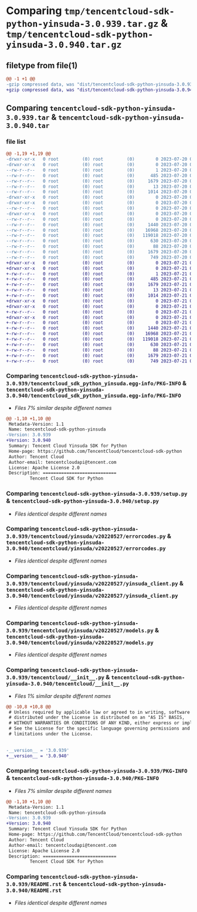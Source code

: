# Comparing `tmp/tencentcloud-sdk-python-yinsuda-3.0.939.tar.gz` & `tmp/tencentcloud-sdk-python-yinsuda-3.0.940.tar.gz`

## filetype from file(1)

```diff
@@ -1 +1 @@
-gzip compressed data, was "dist/tencentcloud-sdk-python-yinsuda-3.0.939.tar", last modified: Thu Jul 20 00:37:53 2023, max compression
+gzip compressed data, was "dist/tencentcloud-sdk-python-yinsuda-3.0.940.tar", last modified: Fri Jul 21 00:56:16 2023, max compression
```

## Comparing `tencentcloud-sdk-python-yinsuda-3.0.939.tar` & `tencentcloud-sdk-python-yinsuda-3.0.940.tar`

### file list

```diff
@@ -1,19 +1,19 @@
-drwxr-xr-x   0 root         (0) root         (0)        0 2023-07-20 00:37:53.000000 tencentcloud-sdk-python-yinsuda-3.0.939/
-drwxr-xr-x   0 root         (0) root         (0)        0 2023-07-20 00:37:53.000000 tencentcloud-sdk-python-yinsuda-3.0.939/tencentcloud_sdk_python_yinsuda.egg-info/
--rw-r--r--   0 root         (0) root         (0)        1 2023-07-20 00:37:53.000000 tencentcloud-sdk-python-yinsuda-3.0.939/tencentcloud_sdk_python_yinsuda.egg-info/dependency_links.txt
--rw-r--r--   0 root         (0) root         (0)      485 2023-07-20 00:37:53.000000 tencentcloud-sdk-python-yinsuda-3.0.939/tencentcloud_sdk_python_yinsuda.egg-info/SOURCES.txt
--rw-r--r--   0 root         (0) root         (0)     1679 2023-07-20 00:37:53.000000 tencentcloud-sdk-python-yinsuda-3.0.939/tencentcloud_sdk_python_yinsuda.egg-info/PKG-INFO
--rw-r--r--   0 root         (0) root         (0)       13 2023-07-20 00:37:53.000000 tencentcloud-sdk-python-yinsuda-3.0.939/tencentcloud_sdk_python_yinsuda.egg-info/top_level.txt
--rw-r--r--   0 root         (0) root         (0)     1014 2023-07-20 00:37:53.000000 tencentcloud-sdk-python-yinsuda-3.0.939/setup.py
-drwxr-xr-x   0 root         (0) root         (0)        0 2023-07-20 00:37:53.000000 tencentcloud-sdk-python-yinsuda-3.0.939/tencentcloud/
-drwxr-xr-x   0 root         (0) root         (0)        0 2023-07-20 00:37:53.000000 tencentcloud-sdk-python-yinsuda-3.0.939/tencentcloud/yinsuda/
--rw-r--r--   0 root         (0) root         (0)        0 2023-07-20 00:37:53.000000 tencentcloud-sdk-python-yinsuda-3.0.939/tencentcloud/yinsuda/__init__.py
-drwxr-xr-x   0 root         (0) root         (0)        0 2023-07-20 00:37:53.000000 tencentcloud-sdk-python-yinsuda-3.0.939/tencentcloud/yinsuda/v20220527/
--rw-r--r--   0 root         (0) root         (0)        0 2023-07-20 00:37:53.000000 tencentcloud-sdk-python-yinsuda-3.0.939/tencentcloud/yinsuda/v20220527/__init__.py
--rw-r--r--   0 root         (0) root         (0)     1440 2023-07-20 00:37:53.000000 tencentcloud-sdk-python-yinsuda-3.0.939/tencentcloud/yinsuda/v20220527/errorcodes.py
--rw-r--r--   0 root         (0) root         (0)    16968 2023-07-20 00:37:53.000000 tencentcloud-sdk-python-yinsuda-3.0.939/tencentcloud/yinsuda/v20220527/yinsuda_client.py
--rw-r--r--   0 root         (0) root         (0)   119018 2023-07-20 00:37:53.000000 tencentcloud-sdk-python-yinsuda-3.0.939/tencentcloud/yinsuda/v20220527/models.py
--rw-r--r--   0 root         (0) root         (0)      630 2023-07-20 00:37:53.000000 tencentcloud-sdk-python-yinsuda-3.0.939/tencentcloud/__init__.py
--rw-r--r--   0 root         (0) root         (0)       88 2023-07-20 00:37:53.000000 tencentcloud-sdk-python-yinsuda-3.0.939/setup.cfg
--rw-r--r--   0 root         (0) root         (0)     1679 2023-07-20 00:37:53.000000 tencentcloud-sdk-python-yinsuda-3.0.939/PKG-INFO
--rw-r--r--   0 root         (0) root         (0)      749 2023-07-20 00:37:53.000000 tencentcloud-sdk-python-yinsuda-3.0.939/README.rst
+drwxr-xr-x   0 root         (0) root         (0)        0 2023-07-21 00:56:16.000000 tencentcloud-sdk-python-yinsuda-3.0.940/
+drwxr-xr-x   0 root         (0) root         (0)        0 2023-07-21 00:56:16.000000 tencentcloud-sdk-python-yinsuda-3.0.940/tencentcloud_sdk_python_yinsuda.egg-info/
+-rw-r--r--   0 root         (0) root         (0)        1 2023-07-21 00:56:16.000000 tencentcloud-sdk-python-yinsuda-3.0.940/tencentcloud_sdk_python_yinsuda.egg-info/dependency_links.txt
+-rw-r--r--   0 root         (0) root         (0)      485 2023-07-21 00:56:16.000000 tencentcloud-sdk-python-yinsuda-3.0.940/tencentcloud_sdk_python_yinsuda.egg-info/SOURCES.txt
+-rw-r--r--   0 root         (0) root         (0)     1679 2023-07-21 00:56:16.000000 tencentcloud-sdk-python-yinsuda-3.0.940/tencentcloud_sdk_python_yinsuda.egg-info/PKG-INFO
+-rw-r--r--   0 root         (0) root         (0)       13 2023-07-21 00:56:16.000000 tencentcloud-sdk-python-yinsuda-3.0.940/tencentcloud_sdk_python_yinsuda.egg-info/top_level.txt
+-rw-r--r--   0 root         (0) root         (0)     1014 2023-07-21 00:56:16.000000 tencentcloud-sdk-python-yinsuda-3.0.940/setup.py
+drwxr-xr-x   0 root         (0) root         (0)        0 2023-07-21 00:56:16.000000 tencentcloud-sdk-python-yinsuda-3.0.940/tencentcloud/
+drwxr-xr-x   0 root         (0) root         (0)        0 2023-07-21 00:56:16.000000 tencentcloud-sdk-python-yinsuda-3.0.940/tencentcloud/yinsuda/
+-rw-r--r--   0 root         (0) root         (0)        0 2023-07-21 00:56:16.000000 tencentcloud-sdk-python-yinsuda-3.0.940/tencentcloud/yinsuda/__init__.py
+drwxr-xr-x   0 root         (0) root         (0)        0 2023-07-21 00:56:16.000000 tencentcloud-sdk-python-yinsuda-3.0.940/tencentcloud/yinsuda/v20220527/
+-rw-r--r--   0 root         (0) root         (0)        0 2023-07-21 00:56:16.000000 tencentcloud-sdk-python-yinsuda-3.0.940/tencentcloud/yinsuda/v20220527/__init__.py
+-rw-r--r--   0 root         (0) root         (0)     1440 2023-07-21 00:56:16.000000 tencentcloud-sdk-python-yinsuda-3.0.940/tencentcloud/yinsuda/v20220527/errorcodes.py
+-rw-r--r--   0 root         (0) root         (0)    16968 2023-07-21 00:56:16.000000 tencentcloud-sdk-python-yinsuda-3.0.940/tencentcloud/yinsuda/v20220527/yinsuda_client.py
+-rw-r--r--   0 root         (0) root         (0)   119018 2023-07-21 00:56:16.000000 tencentcloud-sdk-python-yinsuda-3.0.940/tencentcloud/yinsuda/v20220527/models.py
+-rw-r--r--   0 root         (0) root         (0)      630 2023-07-21 00:56:16.000000 tencentcloud-sdk-python-yinsuda-3.0.940/tencentcloud/__init__.py
+-rw-r--r--   0 root         (0) root         (0)       88 2023-07-21 00:56:16.000000 tencentcloud-sdk-python-yinsuda-3.0.940/setup.cfg
+-rw-r--r--   0 root         (0) root         (0)     1679 2023-07-21 00:56:16.000000 tencentcloud-sdk-python-yinsuda-3.0.940/PKG-INFO
+-rw-r--r--   0 root         (0) root         (0)      749 2023-07-21 00:56:16.000000 tencentcloud-sdk-python-yinsuda-3.0.940/README.rst
```

### Comparing `tencentcloud-sdk-python-yinsuda-3.0.939/tencentcloud_sdk_python_yinsuda.egg-info/PKG-INFO` & `tencentcloud-sdk-python-yinsuda-3.0.940/tencentcloud_sdk_python_yinsuda.egg-info/PKG-INFO`

 * *Files 7% similar despite different names*

```diff
@@ -1,10 +1,10 @@
 Metadata-Version: 1.1
 Name: tencentcloud-sdk-python-yinsuda
-Version: 3.0.939
+Version: 3.0.940
 Summary: Tencent Cloud Yinsuda SDK for Python
 Home-page: https://github.com/TencentCloud/tencentcloud-sdk-python
 Author: Tencent Cloud
 Author-email: tencentcloudapi@tencent.com
 License: Apache License 2.0
 Description: ============================
         Tencent Cloud SDK for Python
```

### Comparing `tencentcloud-sdk-python-yinsuda-3.0.939/setup.py` & `tencentcloud-sdk-python-yinsuda-3.0.940/setup.py`

 * *Files identical despite different names*

### Comparing `tencentcloud-sdk-python-yinsuda-3.0.939/tencentcloud/yinsuda/v20220527/errorcodes.py` & `tencentcloud-sdk-python-yinsuda-3.0.940/tencentcloud/yinsuda/v20220527/errorcodes.py`

 * *Files identical despite different names*

### Comparing `tencentcloud-sdk-python-yinsuda-3.0.939/tencentcloud/yinsuda/v20220527/yinsuda_client.py` & `tencentcloud-sdk-python-yinsuda-3.0.940/tencentcloud/yinsuda/v20220527/yinsuda_client.py`

 * *Files identical despite different names*

### Comparing `tencentcloud-sdk-python-yinsuda-3.0.939/tencentcloud/yinsuda/v20220527/models.py` & `tencentcloud-sdk-python-yinsuda-3.0.940/tencentcloud/yinsuda/v20220527/models.py`

 * *Files identical despite different names*

### Comparing `tencentcloud-sdk-python-yinsuda-3.0.939/tencentcloud/__init__.py` & `tencentcloud-sdk-python-yinsuda-3.0.940/tencentcloud/__init__.py`

 * *Files 1% similar despite different names*

```diff
@@ -10,8 +10,8 @@
 # Unless required by applicable law or agreed to in writing, software
 # distributed under the License is distributed on an "AS IS" BASIS,
 # WITHOUT WARRANTIES OR CONDITIONS OF ANY KIND, either express or implied.
 # See the License for the specific language governing permissions and
 # limitations under the License.
 
 
-__version__ = '3.0.939'
+__version__ = '3.0.940'
```

### Comparing `tencentcloud-sdk-python-yinsuda-3.0.939/PKG-INFO` & `tencentcloud-sdk-python-yinsuda-3.0.940/PKG-INFO`

 * *Files 7% similar despite different names*

```diff
@@ -1,10 +1,10 @@
 Metadata-Version: 1.1
 Name: tencentcloud-sdk-python-yinsuda
-Version: 3.0.939
+Version: 3.0.940
 Summary: Tencent Cloud Yinsuda SDK for Python
 Home-page: https://github.com/TencentCloud/tencentcloud-sdk-python
 Author: Tencent Cloud
 Author-email: tencentcloudapi@tencent.com
 License: Apache License 2.0
 Description: ============================
         Tencent Cloud SDK for Python
```

### Comparing `tencentcloud-sdk-python-yinsuda-3.0.939/README.rst` & `tencentcloud-sdk-python-yinsuda-3.0.940/README.rst`

 * *Files identical despite different names*


